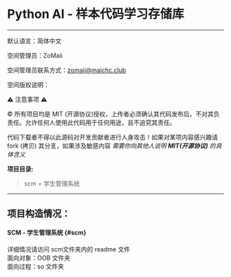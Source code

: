 # Python AI - 样本代码学习存储库
---
默认语言：简体中文

空间管理员：ZoMaii

空间管理员联系方式：zomaii@maichc.club

空间版权说明：

:warning: 注意事项 :warning:

:copyright: 所有项目均是 MIT (开源协议)授权，上传者必须确认其代码发布后，不对其负责任。允许任何人使用此代码用于任何用途，且不追究其责任。

代码下载者不得以此源码对开发贡献者进行人身攻击！如果对某项内容感兴趣请 fork (拷贝) 其分支，如果涉及敏感内容 *需要你向其他人说明 **MIT(开源协议)** 的具体含义*


**项目目录:**
> scm = 学生管理系统

---

**项目构造情况：**
---

#### SCM - 学生管理系统 {#scm}

详细情况请访问 scm文件夹内的 readme 文件<br/>
面向对象：OOB 文件夹<br/>
面向过程：so  文件夹<br/>


